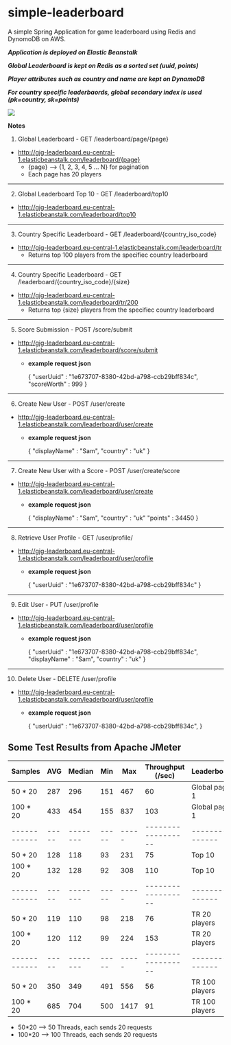 # simple-leaderboard
A simple Spring Application for game leaderboard using Redis and DynomoDB on AWS.

  ***Application is deployed on Elastic Beanstalk***
  
  ***Global Leaderboard is kept on Redis as a sorted set (uuid, points)***

  ***Player attributes such as country and name are kept on DynamoDB***

  ***For country specific leaderbaords, global secondary index is used (pk=country, sk=points)***

![](https://github.com/SmdBcr/simple-leaderboard/workflows/.github/workflows/maven.yml/badge.svg)


**Notes**

1. Global Leaderboard - GET /leaderboard/page/{page}
* http://gjg-leaderboard.eu-central-1.elasticbeanstalk.com/leaderboard/{page}
  * {page} --> {1, 2, 3, 4, 5 ... N} for pagination
  * Each page has 20 players
  
---

2. Global Leaderboard Top 10 - GET /leaderboard/top10
* http://gjg-leaderboard.eu-central-1.elasticbeanstalk.com/leaderboard/top10
  
---

3.  Country Specific Leaderboard - GET /leaderboard/{country_iso_code} 
* http://gjg-leaderboard.eu-central-1.elasticbeanstalk.com/leaderboard/tr
  * Returns top 100 players from the specifiec country leaderboard
---

4.  Country Specific Leaderboard - GET /leaderboard/{country_iso_code}/{size}
* http://gjg-leaderboard.eu-central-1.elasticbeanstalk.com/leaderboard/tr/200
  * Returns top {size} players from the specifiec country leaderboard
---

5. Score Submission - POST /score/submit 
* http://gjg-leaderboard.eu-central-1.elasticbeanstalk.com/leaderboard/score/submit
  * **example request json** 

    {
        "userUuid" : "1e673707-8380-42bd-a798-ccb29bff834c",
        "scoreWorth" : 999
    }

---

6. Create New User - POST /user/create
* http://gjg-leaderboard.eu-central-1.elasticbeanstalk.com/leaderboard/user/create
  * **example request json** 

    {
        "displayName" : "Sam",
        "country" : "uk"
    }

---

7. Create New User with a Score - POST /user/create/score
* http://gjg-leaderboard.eu-central-1.elasticbeanstalk.com/leaderboard/user/create
  * **example request json** 

    {
        "displayName" : "Sam",
        "country" : "uk"
        "points" : 34450
    }

---

8. Retrieve User Profile - GET /user/profile/
* http://gjg-leaderboard.eu-central-1.elasticbeanstalk.com/leaderboard/user/profile
  * **example request json** 

    {
        "userUuid" : "1e673707-8380-42bd-a798-ccb29bff834c"
    }

---

9. Edit User - PUT /user/profile
* http://gjg-leaderboard.eu-central-1.elasticbeanstalk.com/leaderboard/user/profile
  * **example request json** 

    {
        "userUuid" : "1e673707-8380-42bd-a798-ccb29bff834c",
        "displayName" : "Sam",
        "country" : "uk"
    }

---

10. Delete User - DELETE /user/profile
* http://gjg-leaderboard.eu-central-1.elasticbeanstalk.com/leaderboard/user/profile
  * **example request json** 

    {
        "userUuid" : "1e673707-8380-42bd-a798-ccb29bff834c",
    }


## Some Test Results from Apache JMeter


| Samples    | AVG | Median | Min | Max | Throughput (/sec)|  Leaderboard  |
|------------|-----|--------|-----|-----|------------------|---------------|
|  50 * 20   | 287 |  296   | 151 | 467 |       60         | Global page 1 |
|  100 * 20  | 433 |  454   | 155 | 837 |       103        | Global page 1 |
|------------|-----|--------|-----|-----|------------------|---------------|
|  50 * 20   | 128 |  118   | 93  | 231 |       75         | Top 10        |
|  100 * 20  | 132 |  128   | 92  | 308 |       110        | Top 10        |
|------------|-----|--------|-----|-----|------------------|---------------|
|  50 * 20   | 119 |  110   | 98  | 218 |       76         | TR 20 players |
|  100 * 20  | 120 |  112   | 99  | 224 |       153        | TR 20 players |
|------------|-----|--------|-----|-----|------------------|---------------|
|  50 * 20   | 350 |  349   | 491 | 556 |       56         | TR 100 players|
|  100 * 20  | 685 |  704   | 500 | 1417|       91         | TR 100 players|

- 50*20 -->  50 Threads, each sends 20 requests
- 100*20 --> 100 Threads, each sends 20 requests
